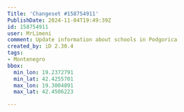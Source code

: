 ```yaml
---
Title: 'Changeset #158754911'
PublishDate: 2024-11-04T19:49:39Z
id: 158754911
user: MrLimeni
comment: Update information about schools in Podgorica
created_by: iD 2.30.4
tags:
- Montenegro
bbox:
  min_lon: 19.2372791
  min_lat: 42.4255701
  max_lon: 19.3004891
  max_lat: 42.4506223

---
```

